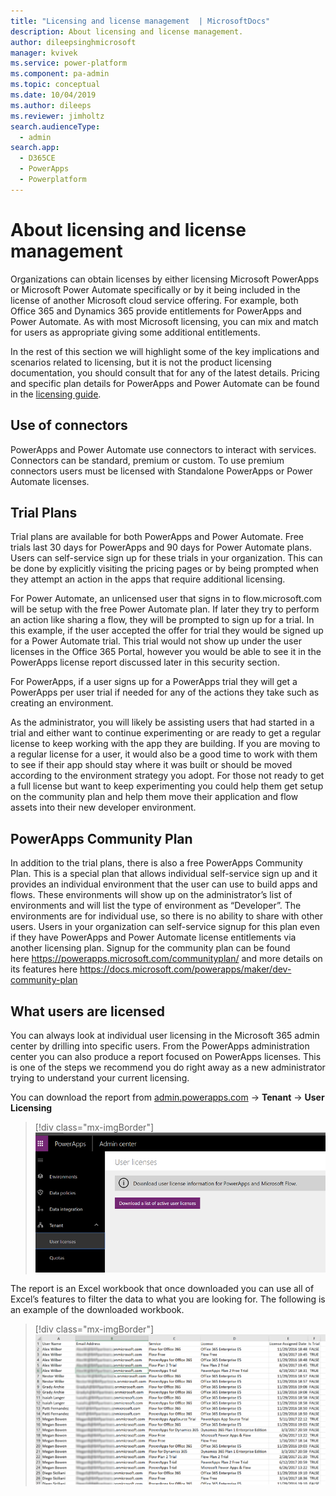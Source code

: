 ```yaml
---
title: "Licensing and license management  | MicrosoftDocs"
description: About licensing and license management.
author: dileepsinghmicrosoft
manager: kvivek
ms.service: power-platform
ms.component: pa-admin
ms.topic: conceptual
ms.date: 10/04/2019
ms.author: dileeps
ms.reviewer: jimholtz
search.audienceType: 
  - admin
search.app: 
  - D365CE
  - PowerApps
  - Powerplatform
---
```

# About licensing and license management

Organizations can obtain licenses by either licensing Microsoft PowerApps or
Microsoft Power Automate specifically or by it being included in the license of another Microsoft
cloud service offering. For example, both Office 365 and Dynamics 365 provide
entitlements for PowerApps and Power Automate. As with most Microsoft licensing,
you can mix and match for users as appropriate giving some additional
entitlements.

In the rest of this section we will highlight some of the key implications and
scenarios related to licensing, but it is not the product licensing
documentation, you should consult that for any of the latest details. Pricing
and specific plan details for PowerApps and Power Automate can be found in the 
[licensing guide](https://go.microsoft.com/fwlink/?linkid=2085130).

## Use of connectors

PowerApps and Power Automate use connectors to interact with services. Connectors can be
standard, premium or custom. To use premium connectors users must be licensed
with Standalone PowerApps or Power Automate licenses.

## Trial Plans

Trial plans are available for both PowerApps and Power Automate. Free trials
last 30 days for PowerApps and 90 days for Power Automate plans. Users can
self-service sign up for these trials in your organization. This can be done by
explicitly visiting the pricing pages or by being prompted when they attempt an
action in the apps that require additional licensing.

For Power Automate, an unlicensed user that signs in to flow.microsoft.com will
be setup with the free Power Automate plan. If later they try to perform an action like
sharing a flow, they will be prompted to sign up for a trial. In this example,
if the user accepted the offer for trial they would be signed up for a Power Automate
trial. This trial would not show up under the user licenses in the Office 365
Portal, however you would be able to see it in the PowerApps license report
discussed later in this security section.

For PowerApps, if a user signs up for a PowerApps trial they will get a
PowerApps per user trial if needed for any of the actions they take such as
creating an environment.

As the administrator, you will likely be assisting users that had started in a
trial and either want to continue experimenting or are ready to get a regular
license to keep working with the app they are building. If you are moving to a
regular license for a user, it would also be a good time to work with them to
see if their app should stay where it was built or should be moved according to
the environment strategy you adopt. For those not ready to get a full license
but want to keep experimenting you could help them get setup on the community
plan and help them move their application and flow assets into their new
developer environment.

## PowerApps Community Plan

In addition to the trial plans, there is also a free PowerApps Community Plan.
This is a special plan that allows individual self-service sign up and it
provides an individual environment that the user can use to build apps and
flows. These environments will show up on the administrator’s list of
environments and will list the type of environment as “Developer”. The
environments are for individual use, so there is no ability to share with other
users. Users in your organization can self-service signup for this plan even if
they have PowerApps and Power Automate license entitlements via another licensing plan.
Signup for the community plan can be found
here <https://powerapps.microsoft.com/communityplan/> and more details on its
features here <https://docs.microsoft.com/powerapps/maker/dev-community-plan>

## What users are licensed

You can always look at individual user licensing in the Microsoft 365 admin
center by drilling into specific users. From the PowerApps administration center
you can also produce a report focused on PowerApps licenses. This is one of the
steps we recommend you do right away as a new administrator trying to understand
your current licensing.

You can download the report from [admin.powerapps.com](https://admin.powerapps.com) -\> **Tenant** -\> **User
Licensing**

> [!div class="mx-imgBorder"] 
> ![](media/user-licenses.png "User licenses")

The report is an Excel workbook that once downloaded you can use all of Excel’s
features to filter the data to what you are looking for. The following is an
example of the downloaded workbook.

> [!div class="mx-imgBorder"] 
> ![](media/user-licenses-downloaded-workbook.png "User licenses downloaded workbook")

